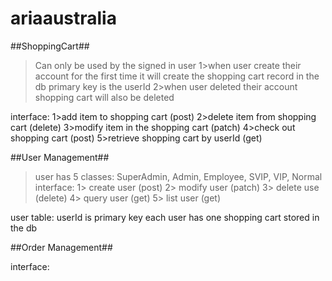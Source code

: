 # ariaaustralia

##ShoppingCart##
>Can only be used by the signed in user
1>when user create their account for the first time
>it will create the shopping cart record in the db primary key is the userId
2>when user deleted their account shopping cart will also be deleted

interface:
1>add item to shopping cart        (post)
2>delete item from shopping cart   (delete)
3>modify item in the shopping cart  (patch)
4>check out shopping cart           (post)
5>retrieve shopping cart by userId   (get)


##User Management##
>user has 5 classes: SuperAdmin, Admin, Employee, SVIP, VIP, Normal
interface:
1> create user  (post)
2> modify user  (patch)
3> delete use   (delete)
4> query user   (get)
5> list user    (get)

user table: userId is primary key
each user has one shopping cart stored in the db


##Order Management##

interface:
